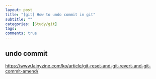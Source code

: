 ```yaml
---
layout: post
title: "[git] How to undo commit in git"
subtitle: ""
categories: [Study/git]
tags:
comments: true
---
```


## undo commit

https://www.lainyzine.com/ko/article/git-reset-and-git-revert-and-git-commit-amend/

